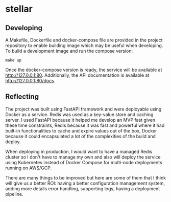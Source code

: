 # stellar

## Developing

A Makefile, Dockerfile and docker-compose file are provided in the project repository to enable building image which may be useful when developing. To build a development image and run the compose version:
```
make up
```

Once the docker-compose version is ready, the service will be available at <http://127.0.0.1:80>. Additionally, the API documentation is available at <http://127.0.0.1:80/docs>.


## Reflecting

The project was built using FastAPI framework and were deployable using Docker as a service. Redis was used as a key-value store and caching server. I used FastAPI because it helped me develop an MVP fast given these time constraints, Redis because it was fast and powerful where it had built-in functionalities to cache and expire values out of the box, Docker because it could encapsulated a lot of the complexities of the build and deploy.

When deploying in production, I would want to have a managed Redis cluster so I don't have to manage my own and also will deploy the service using Kubernetes instead of Docker Compose for multi-node deployments running on AWS/GCP.

There are many things to be improved but here are some of them that I think will give us a better ROI: having a better configuration management system, adding more details error handling, supporting logs, having a deployment pipeline.
